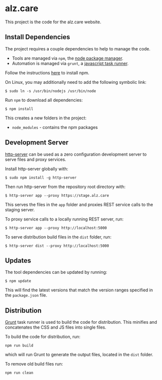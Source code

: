 # alz.care

This project is the code for the alz.care website.

## Install Dependencies

The project requires a couple dependencies to help to manage the code.

* Tools are managed via `npm`, the [node package manager](https://www.npmjs.org/).
* Automation is managed via `grunt`, a [javascript task runner](http://gruntjs.com).

Follow the instructions [here](https://github.com/joyent/node/wiki/Installing-Node.js-via-package-manager) to install npm.

On Linux, you may additionally need to add the following symbolic link:

```
$ sudo ln -s /usr/bin/nodejs /usr/bin/node
```

Run `npm` to download all dependencies:

```
$ npm install
```

This creates a new folders in the project:

* `node_modules` - contains the npm packages

## Development Server

[http-server](https://www.npmjs.com/package/http-server) can be used as a zero
configuration development server to serve files and proxy services.

Install http-server globally with:

```
$ sudo npm install -g http-server
```

Then run http-server from the repository root directory with:

```
$ http-server app --proxy https://stage.alz.care
```

This serves the files in the `app` folder and proxies REST service calls to the
staging server.

To proxy service calls to a locally running REST server, run:

```
$ http-server app --proxy http://localhost:5000
```

To serve distribution build files in the `dist` folder, run:

```
$ http-server dist --proxy http://localhost:5000
```

## Updates

The tool dependencies can be updated by running:

```
$ npm update
```

This will find the latest versions that match the version ranges specified in the `package.json` file.

## Distribution

[Grunt](http://gruntjs.com/) task runner is used to build the code for distribution.
This minifies and concatenates the CSS and JS files into single files.

To build the code for distribution, run:

```
npm run build
```

which will run Grunt to generate the output files, located in the `dist` folder.

To remove old build files run:

```
npm run clean
```
